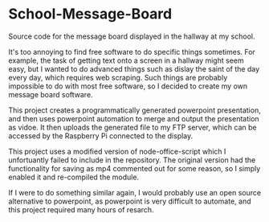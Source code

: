 # School-Message-Board
Source code for the message board displayed in the hallway at my school. 

It's too annoying to find free software to do specific things sometimes. For example, the task of getting text onto a screen in a hallway might seem easy, but I wanted to do
advanced things such as dislay the saint of the day every day, which requires web scraping. Such things are probably impossible to do with most free software, so I decided to create
my own message board software. 

This project creates a programmatically generated powerpoint presentation, and then uses powerpoint automation to merge and output the presentation as vidoe. It then uploads the 
generated file to my FTP server, which can be accessed by the Raspberry Pi connected to the display. 

This project uses a modified version of node-office-script which I unfortuantly failed to include in the repository. The original version had the functionality for saving as mp4 
commented out for some reason, so I simply enabled it and re-compiled the module.

If I were to do something similar again, I would probably use an open source alternative to powerpoint, as powerpoint is very difficult to automate, and this project required many hours of resarch.
